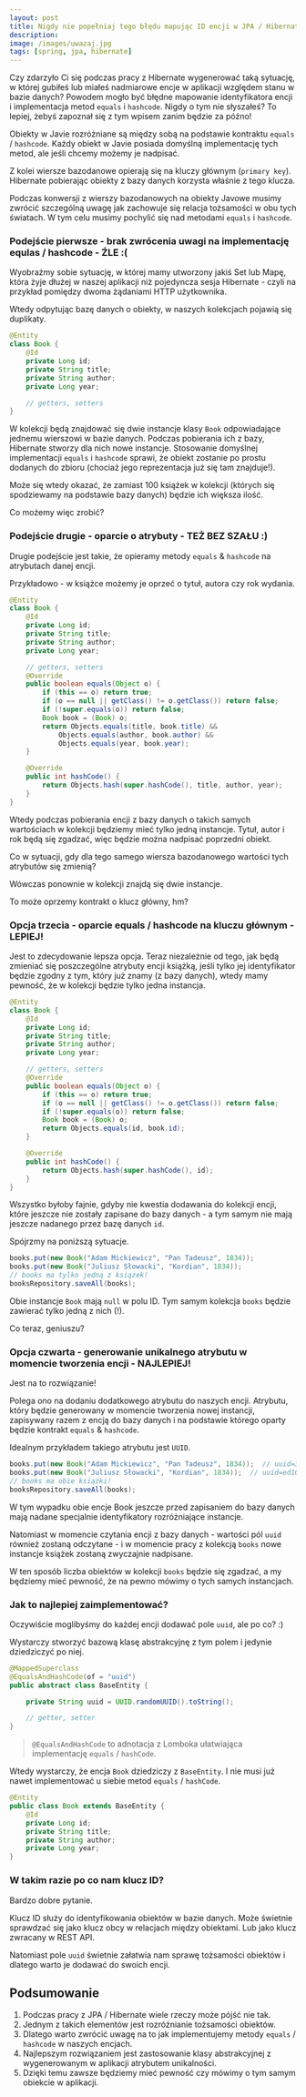 ```yaml
---
layout:	post
title: Nigdy nie popełniaj tego błędu mapując ID encji w JPA / Hibernate
description: 
image: /images/uwazaj.jpg
tags: [spring, jpa, hibernate]
---
```


Czy zdarzyło Ci się podczas pracy z Hibernate wygenerować taką sytuację, w której gubiłeś lub miałeś nadmiarowe encje w aplikacji względem stanu w bazie danych? Powodem mogło być błędne mapowanie identyfikatora encji i implementacja metod `equals` i `hashcode`. Nigdy o tym nie słyszałeś? To lepiej, żebyś zapoznał się z tym wpisem zanim będzie za późno!

Obiekty w Javie rozróżniane są między sobą na podstawie kontraktu `equals` / `hashcode`. Każdy obiekt w Javie posiada domyślną implementację tych metod, ale jeśli chcemy możemy je nadpisać.

Z kolei wiersze bazodanowe opierają się na kluczy głównym (`primary key`). Hibernate pobierając obiekty z bazy danych korzysta właśnie z tego klucza.

Podczas konwersji z wierszy bazodanowych na obiekty Javowe musimy zwrócić szczególną uwagę jak zachowuje się relacja tożsamości w obu tych światach. W tym celu musimy pochylić się nad metodami `equals` i `hashcode`.

### Podejście pierwsze - brak zwrócenia uwagi na implementację equlas / hashcode - ŹLE :(

Wyobraźmy sobie sytuację, w której mamy utworzony jakiś Set lub Mapę, która żyje dłużej w naszej aplikacji niż pojedyncza sesja Hibernate - czyli na przykład pomiędzy dwoma żądaniami HTTP użytkownika.

Wtedy odpytując bazę danych o obiekty, w naszych kolekcjach pojawią się duplikaty.


```java
@Entity
class Book {
    @Id
    private Long id;
    private String title;
    private String author;
    private Long year;

    // getters, setters
}
```

W kolekcji będą znajdować się dwie instancje klasy `Book` odpowiadające jednemu wierszowi w bazie danych. Podczas pobierania ich z bazy, Hibernate stworzy dla nich nowe instancje. 
Stosowanie domyślnej implementacji `equals` i `hashcode` sprawi, że obiekt zostanie po prostu dodanych do zbioru (chociaż jego reprezentacja już się tam znajduje!).

Może się wtedy okazać, że zamiast 100 książek w kolekcji (których się spodziewamy na podstawie bazy danych) będzie ich większa ilość.

Co możemy więc zrobić?


### Podejście drugie - oparcie o atrybuty - TEŻ BEZ SZAŁU :)

Drugie podejście jest takie, że opieramy metody `equals` & `hashcode` na atrybutach danej encji.

Przykładowo - w książce możemy je oprzeć o tytuł, autora czy rok wydania.

```java
@Entity
class Book {
    @Id
    private Long id;
    private String title;
    private String author;
    private Long year;

    // getters, setters
    @Override
    public boolean equals(Object o) {
        if (this == o) return true;
        if (o == null || getClass() != o.getClass()) return false;
        if (!super.equals(o)) return false;
        Book book = (Book) o;
        return Objects.equals(title, book.title) &&
            Objects.equals(author, book.author) &&
            Objects.equals(year, book.year);
    }

    @Override
    public int hashCode() {
        return Objects.hash(super.hashCode(), title, author, year);
    }
}
```

Wtedy podczas pobierania encji z bazy danych o takich samych wartościach w kolekcji będziemy mieć tylko jedną instancje. Tytuł, autor i rok będą się zgadzać, więc będzie można nadpisać poprzedni obiekt.

Co w sytuacji, gdy dla tego samego wiersza bazodanowego wartości tych atrybutów się zmienią?

Wówczas ponownie w kolekcji znajdą się dwie instancje. 

To może oprzemy kontrakt o klucz główny, hm?

### Opcja trzecia - oparcie equals / hashcode na kluczu głównym - LEPIEJ!

Jest to zdecydowanie lepsza opcja. Teraz niezależnie od tego, jak będą zmieniać się poszczególne atrybuty encji książką, jeśli tylko jej identyfikator będzie zgodny z tym, który już znamy (z bazy danych), wtedy mamy pewność, że w kolekcji będzie tylko jedna instancja.

```java
@Entity
class Book {
    @Id
    private Long id;
    private String title;
    private String author;
    private Long year;

    // getters, setters
    @Override
    public boolean equals(Object o) {
        if (this == o) return true;
        if (o == null || getClass() != o.getClass()) return false;
        if (!super.equals(o)) return false;
        Book book = (Book) o;
        return Objects.equals(id, book.id);
    }

    @Override
    public int hashCode() {
        return Objects.hash(super.hashCode(), id);
    }
}
```

Wszystko byłoby fajnie, gdyby nie kwestia dodawania do kolekcji encji, które jeszcze nie zostały zapisane do bazy danych - a tym samym nie mają jeszcze nadanego przez bazę danych `id`.

Spójrzmy na poniższą sytuacje.

```java
books.put(new Book("Adam Mickiewicz", "Pan Tadeusz", 1834));
books.put(new Book("Juliusz Słowacki", "Kordian", 1834));   
// books ma tylko jedną z książek!
booksRepository.saveAll(books);
```

Obie instancje `Book` mają `null` w polu ID. Tym samym kolekcja `books` będzie zawierać tylko jedną z nich (!).

Co teraz, geniuszu?

### Opcja czwarta - generowanie unikalnego atrybutu w momencie tworzenia encji - NAJLEPIEJ!

Jest na to rozwiązanie!

Polega ono na dodaniu dodatkowego atrybutu do naszych encji. Atrybutu, który będzie generowany w momencie tworzenia nowej instancji, zapisywany razem z encją do bazy danych i na podstawie którego oparty będzie kontrakt `equals` & `hashcode`.

Idealnym przykładem takiego atrybutu jest `UUID`.

```java
books.put(new Book("Adam Mickiewicz", "Pan Tadeusz", 1834));  // uuid=3a4d...
books.put(new Book("Juliusz Słowacki", "Kordian", 1834));  // uuid=ed10...
// books ma obie książki!
booksRepository.saveAll(books);
```

W tym wypadku obie encje Book jeszcze przed zapisaniem do bazy danych mają nadane specjalnie identyfikatory rozróżniające instancje.

Natomiast w momencie czytania encji z bazy danych - wartości pól `uuid` również zostaną odczytane - i w momencie pracy z kolekcją `books` nowe instancje książek zostaną zwyczajnie nadpisane.

W ten sposób liczba obiektów w kolekcji `books` będzie się zgadzać, a my będziemy mieć pewność, że na pewno mówimy o tych samych instancjach.

### Jak to najlepiej zaimplementować?

Oczywiście moglibyśmy do każdej encji dodawać pole `uuid`, ale po co? :)

Wystarczy stworzyć bazową klasę abstrakcyjnę z tym polem i jedynie dziedziczyć po niej.


```java
@MappedSuperclass
@EqualsAndHashCode(of = "uuid")
public abstract class BaseEntity {

    private String uuid = UUID.randomUUID().toString();

    // getter, setter
}

```


> `@EqualsAndHashCode` to adnotacja z Lomboka ułatwiająca implementację `equals` / `hashCode`.


Wtedy wystarczy, że encja `Book` dziedziczy z `BaseEntity`. I nie musi już nawet implementować u siebie metod `equals` / `hashCode`.

```java
@Entity
public class Book extends BaseEntity {
    @Id
    private Long id;
    private String title;
    private String author;
    private Long year;
}
```

### W takim razie po co nam klucz ID?
Bardzo dobre pytanie.

Klucz ID służy do identyfikowania obiektów w bazie danych.
Może świetnie sprawdzać się jako klucz obcy w relacjach między obiektami.
Lub jako klucz zwracany w REST API.

Natomiast pole `uuid` świetnie załatwia nam sprawę tożsamości obiektów i dlatego warto je dodawać do swoich encji.

## Podsumowanie
1. Podczas pracy z JPA / Hibernate wiele rzeczy może pójść nie tak.
2. Jednym z takich elementów jest rozróżnianie tożsamości obiektów.
3. Dlatego warto zwrócić uwagę na to jak implementujemy metody `equals` / `hashcode` w naszych encjach.
4. Najlepszym rozwiązaniem jest zastosowanie klasy abstrakcyjnej z wygenerowanym w aplikacji atrybutem unikalności.
5. Dzięki temu zawsze będziemy mieć pewność czy mówimy o tym samym obiekcie w aplikacji.
